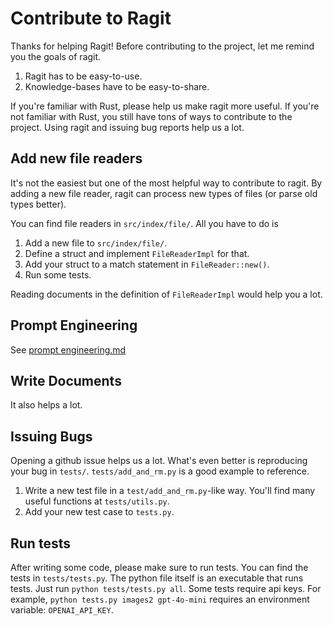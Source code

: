 # Contribute to Ragit

Thanks for helping Ragit! Before contributing to the project, let me remind you the goals of ragit.

1. Ragit has to be easy-to-use.
2. Knowledge-bases have to be easy-to-share.

If you're familiar with Rust, please help us make ragit more useful. If you're not familiar with Rust, you still have tons of ways to contribute to the project. Using ragit and issuing bug reports help us a lot.

## Add new file readers

It's not the easiest but one of the most helpful way to contribute to ragit. By adding a new file reader, ragit can process new types of files (or parse old types better).

You can find file readers in `src/index/file/`. All you have to do is

1. Add a new file to `src/index/file/`.
2. Define a struct and implement `FileReaderImpl` for that.
3. Add your struct to a match statement in `FileReader::new()`.
4. Run some tests.

Reading documents in the definition of `FileReaderImpl` would help you a lot.

## Prompt Engineering

See [prompt engineering.md](./prompt_engineering.md)

## Write Documents

It also helps a lot.

## Issuing Bugs

Opening a github issue helps us a lot. What's even better is reproducing your bug in `tests/`. `tests/add_and_rm.py` is a good example to reference.

1. Write a new test file in a `test/add_and_rm.py`-like way. You'll find many useful functions at `tests/utils.py`.
2. Add your new test case to `tests.py`.

## Run tests

After writing some code, please make sure to run tests. You can find the tests in `tests/tests.py`. The python file itself is an executable that runs tests. Just run `python tests/tests.py all`. Some tests require api keys. For example, `python tests.py images2 gpt-4o-mini` requires an environment variable: `OPENAI_API_KEY`.
